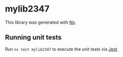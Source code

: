 # mylib2347

This library was generated with [Nx](https://nx.dev).

## Running unit tests

Run `nx test mylib2347` to execute the unit tests via [Jest](https://jestjs.io).
